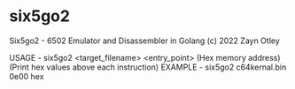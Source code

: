 # six5go2

Six5go2 - 6502 Emulator and Disassembler in Golang (c) 2022 Zayn Otley

USAGE   - six5go2 <target_filename> <entry_point> (Hex memory address) <hex> (Print hex values above each instruction) 
EXAMPLE - six5go2 c64kernal.bin 0e00 hex
